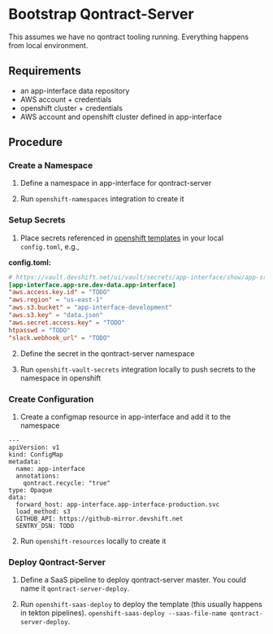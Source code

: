 # Bootstrap Qontract-Server

This assumes we have no qontract tooling running. Everything happens from local environment.

## Requirements

- an app-interface data repository
- AWS account + credentials
- openshift cluster + credentials
- AWS account and openshift cluster defined in app-interface

## Procedure

### Create a Namespace

1. Define a namespace in app-interface for qontract-server

2. Run `openshift-namespaces` integration to create it

### Setup Secrets

1. Place secrets referenced in [openshift templates](https://github.com/app-sre/qontract-server/blob/master/openshift/app-interface.yaml) in your local `config.toml`, e.g.,

**config.toml:**

```toml
# https://vault.devshift.net/ui/vault/secrets/app-interface/show/app-sre/dev-data/app-interface
[app-interface.app-sre.dev-data.app-interface]
"aws.access.key.id" = "TODO"
"aws.region" = "us-east-1"
"aws.s3.bucket" = "app-interface-development"
"aws.s3.key" = "data.json"
"aws.secret.access.key" = "TODO"
htpasswd = "TODO"
"slack.webhook_url" = "TODO"
```

2. Define the secret in the qontract-server namespace

3. Run `openshift-vault-secrets` integration locally to push secrets to the namespace in openshift

### Create Configuration

1. Create a configmap resource in app-interface and add it to the namespace

```
---
apiVersion: v1
kind: ConfigMap
metadata:
  name: app-interface
  annotations:
    qontract.recycle: "true"
type: Opaque
data:
  forward_host: app-interface.app-interface-production.svc
  load_method: s3
  GITHUB_API: https://github-mirror.devshift.net
  SENTRY_DSN: TODO
```

2. Run `openshift-resources` locally to create it

### Deploy Qontract-Server

1. Define a SaaS pipeline to deploy qontract-server master. You could name it `qontract-server-deploy`.

2. Run `openshift-saas-deploy` to deploy the template (this usually happens in tekton pipelines). `openshift-saas-deploy --saas-file-name qontract-server-deploy`.
